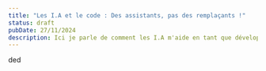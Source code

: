 ```yaml
---
title: "Les I.A et le code : Des assistants, pas des remplaçants !"
status: draft
pubDate: 27/11/2024
description: Ici je parle de comment les I.A m'aide en tant que développeur.
---
```

ded
